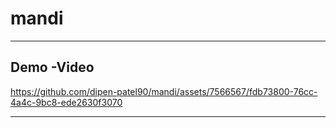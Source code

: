 # mandi

----------------
## Demo -Video




https://github.com/dipen-patel90/mandi/assets/7566567/fdb73800-76cc-4a4c-9bc8-ede2630f3070






----------------
